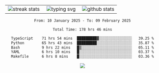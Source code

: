 <div align="center">
  <table style="border: none;" border="0" cellspacing="0" cellpadding="0">
    <tr>
      <td align="center" width="33%">
        <img src="https://github-readme-streak-stats.herokuapp.com/?user=kurtismassey&theme=tokyonight&hide_border=true" alt="streak stats" />
      </td>
      <td align="center" width="33%">
        <img src="https://readme-typing-svg.herokuapp.com/?font=Fira+Code&weight=600&size=15&duration=4000&pause=1000&color=00FF00&center=true&vCenter=true&random=false&width=150&lines=Hey%2C+I%27m+Kurtis!" alt="typing svg" />
      </td>
      <td align="center" width="33%">
        <img src="https://github-readme-stats.vercel.app/api?username=kurtismassey&show_icons=true&theme=tokyonight&hide_title=true" alt="github stats" />
      </td>
    </tr>
  </table>
</div>
<div align="center">

<!--START_SECTION:waka-->

```txt
From: 10 January 2025 - To: 09 February 2025

Total Time: 178 hrs 46 mins

TypeScript    71 hrs 54 mins  █████████▓░░░░░░░░░░░░░░░   39.25 %
Python        65 hrs 43 mins  █████████░░░░░░░░░░░░░░░░   35.87 %
Bash          9 hrs 22 mins   █▒░░░░░░░░░░░░░░░░░░░░░░░   05.11 %
YAML          6 hrs 10 mins   █░░░░░░░░░░░░░░░░░░░░░░░░   03.37 %
Makefile      6 hrs 8 mins    █░░░░░░░░░░░░░░░░░░░░░░░░   03.36 %
```

<!--END_SECTION:waka-->

  <img src="https://github-readme-activity-graph.vercel.app/graph?username=kurtismassey&theme=tokyo-night&hide_border=true&custom_title=Contribution%20Graph" />

</div>